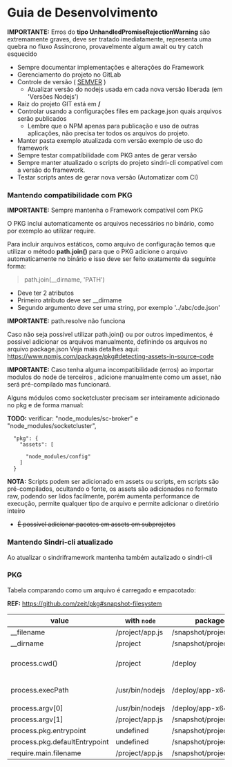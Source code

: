 # Guia de Desenvolvimento

**IMPORTANTE:** Erros do **tipo UnhandledPromiseRejectionWarning** são extremamente graves, deve ser tratado 
imediatamente, representa uma quebra no fluxo Assincrono, provavelmente algum await ou try catch esquecido

* Sempre documentar implementações e alterações do Framework
* Gerenciamento do projeto no GitLab
* Controle de versão ( [SEMVER](https://semver.org/lang/pt-BR/) )
  * Atualizar versão do nodejs usada em cada nova versão liberada (em 'Versões Nodejs')
* Raiz do projeto GIT está em **/**
* Controlar usando a configurações files em package.json quais arquivos serão publicados  
  * Lembre que o NPM apenas para publicação e uso de outras aplicações, não precisa ter todos os arquivos do projeto.
* Manter pasta exemplo atualizada com versão exemplo de uso do framework
* Sempre testar compatíbilidade com PKG antes de gerar versão
* Sempre manter atualizado o scripts do projeto sindri-cli compatível com a versão do framework.
* Testar scripts antes de gerar nova versão (Automatizar com CI)

### Mantendo compatibilidade com PKG

**IMPORTANTE:** Sempre mantenha o Framework compatível com PKG

O PKG inclui automaticamente os arquivos necessários no binário, como por exemplo ao utilizar require.

Para incluir arquivos estáticos, como arquivo de configuração temos que utilizar o método **path.join()** para que o PKG
adicione o arquivo automaticamente no binário e isso deve ser feito exatamente da seguinte forma:

> path.join(__dirname, 'PATH')

* Deve ter 2 atributos
* Primeiro atributo deve ser __dirname
* Segundo argumento deve ser uma string, por exemplo '../abc/cde.json'

**IMPORTANTE:** path.resolve não funciona

Caso não seja possível utilizar path.join() ou por outros impedimentos, é possivel adicionar os arquivos manualmente,
definindo os arquivos no arquivo package.json Veja mais detalhes aqui:
https://www.npmjs.com/package/pkg#detecting-assets-in-source-code

**IMPORTANTE:** Caso tenha alguma incompatibilidade (erros) ao importar modulos do node de terceiros , adicione 
manualmente como um asset, não será pré-compilado mas funcionará. 

Alguns módulos como socketcluster precisam ser inteiramente adicionado no pkg e de forma manual:

**TODO:** verificar: "node_modules/sc-broker" e "node_modules/socketcluster",

```
  "pkg": {
    "assets": [

      "node_modules/config"
    ]
  }
```

**NOTA:** Scripts podem ser adicionado em assets ou scripts, em scripts são pré-compilados, ocultando o fonte, os assets
são adicionados no formato raw, podendo ser lidos facilmente, porém aumenta performance de execução, permite qualquer
tipo de arquivo e permite adicionar o diretório inteiro

* ~~É possível adicionar pacotes em assets em subprojetos~~ 

### Mantendo Sindri-cli atualizado

Ao atualizar o sindriframework mantenha também autalizado o sindri-cli

### PKG

Tabela comparando como um arquivo é carregado e empacotado:

**REF:** https://github.com/zeit/pkg#snapshot-filesystem

value                          | with `node`         | packaged                   | comments
-------------------------------|---------------------|----------------------------|-----------
__filename                     | /project/app.js     | /snapshot/project/app.js   |
__dirname                      | /project            | /snapshot/project          |
process.cwd()                  | /project            | /deploy                    | suppose the app is called ...
process.execPath               | /usr/bin/nodejs     | /deploy/app-x64            | `app-x64` and run in `/deploy`
process.argv[0]                | /usr/bin/nodejs     | /deploy/app-x64            |
process.argv[1]                | /project/app.js     | /snapshot/project/app.js   |
process.pkg.entrypoint         | undefined           | /snapshot/project/app.js   |
process.pkg.defaultEntrypoint  | undefined           | /snapshot/project/app.js   |
require.main.filename          | /project/app.js     | /snapshot/project/app.js   |
